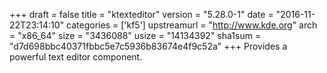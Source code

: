 +++
draft = false
title = "ktexteditor"
version = "5.28.0-1"
date = "2016-11-22T23:14:10"
categories = ['kf5']
upstreamurl = "http://www.kde.org"
arch = "x86_64"
size = "3436088"
usize = "14134392"
sha1sum = "d7d698bbc40371fbbc5e7c5936b83674e4f9c52a"
+++
Provides a powerful text editor component.